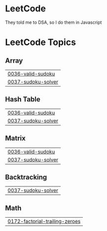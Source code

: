 # LeetCode

They told me to DSA, so I do them in Javascript

<!---LeetCode Topics Start-->
# LeetCode Topics
## Array
|  |
| ------- |
| [0036-valid-sudoku](https://github.com/BRAVO68WEB/LeetCode/tree/master/0036-valid-sudoku) |
| [0037-sudoku-solver](https://github.com/BRAVO68WEB/LeetCode/tree/master/0037-sudoku-solver) |
## Hash Table
|  |
| ------- |
| [0036-valid-sudoku](https://github.com/BRAVO68WEB/LeetCode/tree/master/0036-valid-sudoku) |
| [0037-sudoku-solver](https://github.com/BRAVO68WEB/LeetCode/tree/master/0037-sudoku-solver) |
## Matrix
|  |
| ------- |
| [0036-valid-sudoku](https://github.com/BRAVO68WEB/LeetCode/tree/master/0036-valid-sudoku) |
| [0037-sudoku-solver](https://github.com/BRAVO68WEB/LeetCode/tree/master/0037-sudoku-solver) |
## Backtracking
|  |
| ------- |
| [0037-sudoku-solver](https://github.com/BRAVO68WEB/LeetCode/tree/master/0037-sudoku-solver) |
## Math
|  |
| ------- |
| [0172-factorial-trailing-zeroes](https://github.com/BRAVO68WEB/LeetCode/tree/master/0172-factorial-trailing-zeroes) |
<!---LeetCode Topics End-->